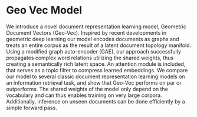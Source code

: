 # Geo Vec Model

We introduce a novel document representation learning model, Geometric Document Vectors (Geo-Vec). Inspired by recent developments in geometric deep learning our model encodes documents as graphs and treats an entire corpus as the result of a latent document topology manifold. Using a modified graph auto-encoder (GAE), our approach successfully propagates complex word relations utilizing the shared weights, thus creating a semantically rich latent space. An attention module is included, that serves as a topic filter to compress learned embeddings. We compare our model to several classic document representation learning models on an information retrieval task, and show that Geo-Vec performs on par or outperforms. The shared weights of the model only depend on the vocabulary and can thus enables training on very large corpora. Additionally, inference on unseen documents can be done efficiently by a simple forward pass.
